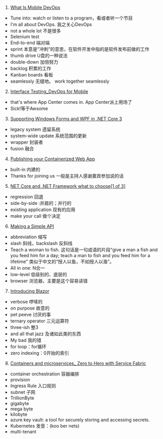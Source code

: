 01. [What Is Mobile DevOps](http://www.youzack.com/ListeningExercise/Episode/1171?mediaType=audio)
   - Tune into:  watch or listen to a program，看或者听一个节目
   - I'm all about DevOps. 我之关心DevOps
   - not a whole lot 不是很多
   - Selenium test 
   - End-to-end 端对端
   - sprint 本意是“冲刺”的意思，在软件开发中指的是软件发布前做的工作
   - thumb drive U盘的一种说法
   - double-down 加倍努力
   - backlog 积累的工作
   - Kanban boards 看板
   - seamlessly 无缝地。 work together seamlessly

02. [Interface Testing_DevOps for Mobile](http://www.youzack.com/ListeningExercise/Episode/1172?mediaType=audio)   
   - that's where App Center comes in. App Center派上用场了
   - Sick!等于Awsome

03. [Supporting Windows Forms and WPF in .NET Core 3](http://www.youzack.com/ListeningExercise/Episode/1175?mediaType=audio)
   - legacy system 遗留系统
   - system-wide update 系统范围的更新
   - wrapper 封装者
   - fusion 融合
   
04. [Publishing your Containerized Web App](http://www.youzack.com/ListeningExercise/Episode/1176?mediaType=audio)
   - built-in 内建的
   - Thanks for joining us 一般是主持人感谢嘉宾参加说的话
   
05. [NET Core and .NET Framework what to choose[1 of 3]](http://www.youzack.com/ListeningExercise/Episode/1177?mediaType=audio)
   - regression 回退
   - side-by-side :并肩的；并行的
   - existing application 现有的应用
   - make your call 做个决定

06. [Making a Simple API](http://www.youzack.com/ListeningExercise/Episode/1179?mediaType=video)
   - abbreviation 缩写
   - slash 斜线，backslash 反斜线
   - Teach a woman to fish. 这句话是一句成语的片段“give a man a fish and you feed him for a day; teach a man to fish and you feed him for a lifetime” 类似于中文的“授人以鱼，不如授人以渔”。
   - All in one: N合一
   - low-level 低级别的、底层的
   - browser 浏览器，主要是这个容易读错
   
07. [Introducing Blazor](http://www.youzack.com/ListeningExercise/Episode/1180?mediaType=video)
   - verbose 啰嗦的
   - on purpose 故意的
   - pet peeve 讨厌的事
   - ternary operator 三元运算符
   - three-ish 整3
   - and all that jazz 及诸如此类的东西
   - My bad 我的错
   - for loop：for循环
   - zero indexing：0开始的索引
08. [Containers and microservices_ Zero to Hero with Service Fabric](http://www.youzack.com/ListeningExercise/Episode/1099?mediaType=video) 
   - container orchestration 容器编排
   - provision 
   - Ingress Rule  入口规则
   - subnet 子网
   - TrillionByte
   - gigabyte
   - mega byte
   - kilobyte
   - azure key vault: a tool for securely storing and accessing secrets.
   - Kubernetes  发音：(koo ber nets)
   - multi-tenant
